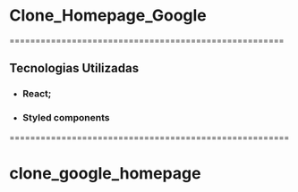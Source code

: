 # Clone_Homepage_Google

=====================================================

## Tecnologias Utilizadas

- ### React;

- ### Styled components

======================================================
# clone_google_homepage
